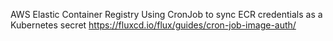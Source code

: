 AWS Elastic Container Registry
Using CronJob to sync ECR credentials as a Kubernetes secret
https://fluxcd.io/flux/guides/cron-job-image-auth/